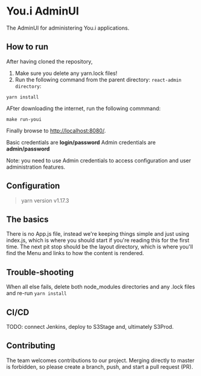 # You.i AdminUI

The AdminUI for administering You.i applications.

## How to run

After having cloned the repository, 

1. Make sure you delete any yarn.lock files!
2. Run the following command from the parent directory: ```react-admin directory```:

```yarn install```

AFter downloading the internet, run the following commmand:

```make run-youi```

Finally browse to [http://localhost:8080/](http://localhost:8080/).

Basic credentials are **login/password**
Admin credentials are **admin/password**

Note: you need to use Admin credentials to access configuration and user administration features.

## Configuration

> yarn version v1.17.3

## The basics

There is no App.js file, instead we're keeping things simple and just using index.js, which is where you should start if you're reading this for the first time.  The next pit stop should be the layout directory, which is where you'll find the Menu and links to how the content is rendered.

## Trouble-shooting

When all else fails, delete both node_modules directories and any .lock files and re-run ```yarn install```

## CI/CD

TODO: connect Jenkins, deploy to S3Stage and, ultimately S3Prod.

## Contributing

The team welcomes contributions to our project. Merging directly to master is forbidden, so please create a branch, push, and start a pull request (PR).
